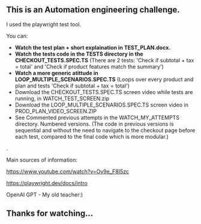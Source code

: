 This is an Automation engineering challenge.
-
I used the playwright test tool.


You can:
 - **Watch the test plan + short explaination in TEST_PLAN.docx.**
 - **Watch the tests code in the TESTS directory in the CHECKOUT_TESTS.SPEC.TS**
   (There are 2 tests: 'Check if subtotal + tax = total' and 'Check if product features match the summary')
 - **Watch a more generic atittude in LOOP_MULTIPLE_SCENARIOS.SPEC.TS**
  (Loops over every product and plan and tests 'Check if subtotal + tax = total')
  - Download the CHECKOUT_TESTS.SPEC.TS screen video while tests are running, in WATCH_TEST_SCREEN.zip
  - Download the LOOP_MULTIPLE_SCENARIOS.SPEC.TS screen video in PROD_PLAN_VIDEO_SCREEN.ZIP
 - See Commented previous attempts in the WATCH_MY_ATTEMPTS directory. Numbered versions.
   (The code in previous versions is sequential and without the need to navigate to the checkout page before each test, compared to the final code which is more modular.)

  .
   


Main sources of information:

https://www.youtube.com/watch?v=Ov9e_F8I5zc 

https://playwright.dev/docs/intro

OpenAI GPT - My old teacher:)


Thanks for watching...
-



